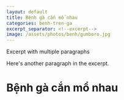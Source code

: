 ```yaml
---
layout: default
title: Bệnh gà cắn mổ nhau
categories: benh-tren-ga
excerpt_separator: <!--excerpt-->
image: /assets/photos/benh/gumboro.jpg
---
```

Excerpt with multiple paragraphs

Here's another paragraph in the excerpt.
<!--excerpt-->
# Bệnh gà cắn mổ nhau